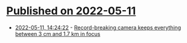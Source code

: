 # [Published on 2022-05-11](index.md)

* [2022-05-11, 14:24:22](https://news.ycombinator.com/item?id=31340399) - [Record-breaking camera keeps everything between 3 cm and 1.7 km in focus](https://newatlas.com/photography/nist-light-field-camera-record-depth-of-field/)
